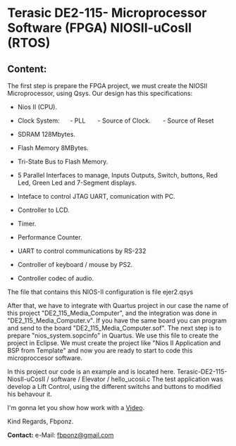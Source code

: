 # Terasic DE2-115- Microprocessor Software (FPGA) NIOSII-uCosII (RTOS)

## Content:
The first step is prepare the FPGA project, we must create the NIOSII Microprocessor, using Qsys. Our design has this specifications:


- Nios II (CPU).

- Clock System:
 
    - PLL
  
    - Source of Clock.
  
    - Source of Reset

- SDRAM 128Mbytes.

- Flash Memory 8MBytes.

- Tri-State Bus to Flash Memory.

- 5 Parallel Interfaces to manage, Inputs Outputs, Switch, buttons, Red Led, Green Led and 7-Segment displays.

- Inteface to control JTAG UART, comunication with PC.

- Controller to LCD.

- Timer.

- Performance Counter.

- UART to control communications by RS-232

- Controller of keyboard / mouse by PS2.

- Controller codec of audio.

The file that contains this NIOS-II configuration is file ejer2.qsys

After that, we have to integrate with Quartus project in our case the name of this project "DE2_115_Media_Computer", and the integration was done in "DE2_115_Media_Computer.v". If you have the same board you can program and send to the board "DE2_115_Media_Computer.sof". The next step is to prepare "nios_system.sopcinfo" in Quartus. We use this file to create the project in Eclipse. We must create the project like "Nios II Application and BSP from Template" and now you are ready to start to code this microproccesor software.

In this project our code is an example and is located here.
Terasic-DE2-115-NiosII-uCosII / software / Elevator / hello_ucosii.c
The test application was develop a Lift Control, using the different switchs and buttons to modified his behavour it.

I'm gonna let you show how work with a [Video](https://www.youtube.com/watch?v=zANU1Rv_bM0).

Kind Regards, Fbponz.

**Contact:** e-Mail: fbponz@gmail.com
